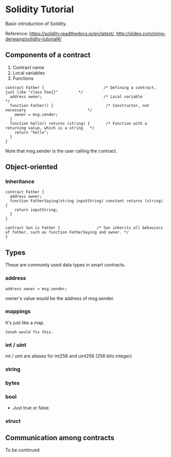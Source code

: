 # Solidity Tutorial #
Basic introduction of Solidity.

Reference: https://solidity.readthedocs.io/en/latest/, http://slides.com/ming-derwang/solidity-tutorial#/

## Components of a contract ##
1. Contract name
2. Local variables
3. Functions

```solidity
contract Father {                          /* Defining a contract, just like "class Foo{}"         */
  address owner;                           /* Local variable                                       */
  function Father() {                       /* Constructor, not necessary                           */
    owner = msg.sender;
  }
  function hello() returns (string) {       /* Function with a returning value, which is a string   */
    return "hello";
  }
}
```

Note that msg.sender is the user calling the contract.

## Object-oriented ##
### Inheritance ###
```solidity
contract Father {
  address owner;
  function FatherSaying(string inputString) constant returns (string) {
    return inputString;
  }
}

contract Son is Father {                /* Son inherits all behaviors of father, such as function FatherSaying and owner. */
}
```
## Types ##
These are commonly used data types in smart contracts.
### address ###
```solidity
address owner = msg.sender;
```
owner's value would be the address of msg.sender.
### mappings ###
It's just like a map.
```solidity
Jonah would fix this.
```
### int / uint ###
int / uint are aliases for int256 and uint256  (256 bits integer)
### string ###
### bytes ###
### bool ###
* Just true or false.

### struct ###

## Communication among contracts ##
To be continued

